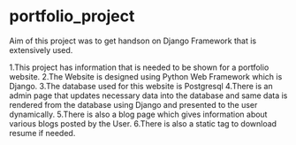 # portfolio_project

Aim of this project was to get handson on Django Framework that is extensively used.

1.This project has information that is needed to be shown for a portfolio website.
2.The Website is designed using Python Web Framework which is Django.
3.The database used for this website is Postgresql
4.There is an admin page that updates necessary data into the database and
same data is rendered from the database using Django and presented to the user dynamically.
5.There is also a blog page which gives information about various blogs posted by the User.
6.There is also a static tag to download resume if needed.
